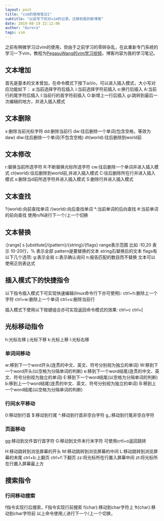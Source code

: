 ```yaml
---
layout: post
title: "vim的使用笔记1"
subtitle: "以前写下的对vim的记录，迁移到我的新博客"
date: 2019-08-19 22:12:06
author: "Aurora"
tags: vim
---
```

之前有稍微学习过vim的使用，但由于之前学习的零碎杂乱，在此重新专门系统的学习一下vim，教程为[PegasuWang的vim学习视频](https://www.imooc.com/learn/1129)，博客内容为我的学习笔记。
## 文本增加
首先是基本的文本曾加，在命令模式下按下a/i/o，可以进入插入模式，大小写对应功能如下：
a:当前选择字符后插入
i:当前选择字符前插入
o:换行后插入
A:当前行的尾字符后插入
I:当前行的首字符前插入
O:新增上一行后插入
gi:跳转到最后一次编辑的地方，并进入插入模式

## 文本删除
x:删除当前光标字符
dd:删除当前行
dw:往后删除一个单词(包含空格，等效为daw)
diw:往后删除一个单词(不包含空格)
dt(world):往后删除到world前

## 文本修改
r:替换当前所选字符
R:不断替换光标所选字符
cw:往后删除一个单词并进入插入模式
ct(world):往后删除到world前,并进入插入模式
C:往后删除所在行并进入插入模式
s:删除当d前所选字符并进入插入模式
S:删除行并进入插入模式

## 文本查找
?(world):向前查找单词
/(world):向后查找单词
*:当前单词的后向查找
\#:当前单词的前向查找
使用n/N进行下一个/上一个切换

## 文本替换
:[range] s [ubstitute]/{pattern}/{string}/{flags}
range表示范围 比如 :10,20 表示 10-20行，% 表示全部
pattern是要替换的文本
string石替换后的文本
flags有以下几个选项:
g:表示全局
c:表示确认询问
n:报告匹配的数目而不替换
文本可以使用正则表达式

## 插入模式下的快捷指令
以下指令插入模式下可实现快速编辑(linux命令行下亦可使用):
ctrl+h:删除上一个字符
ctrl+w:删除上一个单词
ctrl+u:删除当前行

插入模式下使用以下按键组合亦可实现返回命令模式的效果:
ctrl+c
ctrl+[

## 光标移动指令 
h:光标左移
j:光标下移
k:光标上移
l:光标右移

### 单词间移动
w:移到下一个word开头(连贯的中文、英文、符号分别视为独立的单词)
W:移到下一个word开头(以空格为分隔单词的判断)
e:移到下一个word结尾(连贯的中文、英文、符号分别视为独立的单词)
E:移到下一个word结尾(以空格为分隔单词的判断)
b:移到上一个word结尾(连贯的中文、英文、符号分别视为独立的单词)
B:移到上一个word结尾(以空格为分隔单词的判断)

### 行间水平移动
0:移动到行首
$:移动到行尾
^:移动到行首非空白字符
g_:移动到行尾非空白字符

### 页面移动
gg:移动到文件首行首字符
G:移动到文件末行末字符
可使用crtl+o返回跳转

H:移动跳转到浏览屏幕的开头
M:移动跳转到浏览屏幕的中间
L:移动跳转到浏览屏幕的末尾
ctrl+b:上翻页
ctrl+f:下翻页
zz:将光标所在行置入屏幕中间
zt:将光标所在行置入屏幕最上方


## 搜索指令
### 行间移动搜索
f指令实现行后搜索，F指令实现行前搜索
f{char}:移动到char字符上
ft{char}:移动到char字符前
以上命令使用;/,进行下一个/上一个切换，
